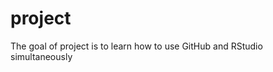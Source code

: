 # project

<!-- badges: start -->
<!-- badges: end -->

The goal of project is to learn how to use GitHub and RStudio simultaneously

